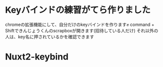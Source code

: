 # Keyバインドの練習がてら作りました
chromeの拡張機能にして、自分だけのkeyバインドを作ります✊
command + Shiftできんじょうくんのscrapboxが開きます(招待している人だけ)
それ以外の人は、key名に押されているかを確認できます
# Nuxt2-keybind
